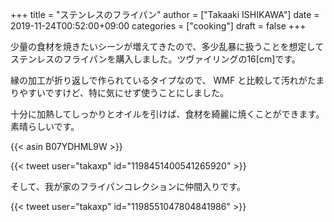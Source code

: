 +++
title = "ステンレスのフライパン"
author = ["Takaaki ISHIKAWA"]
date = 2019-11-24T00:52:00+09:00
categories = ["cooking"]
draft = false
+++

少量の食材を焼きたいシーンが増えてきたので、多少乱暴に扱うことを想定してステンレスのフライパンを購入しました。ツヴァイリングの16[cm]です。  

縁の加工が折り返しで作られているタイプなので、 WMF と比較して汚れがたまりやすいですけど、特に気にせず使うことにしました。  

十分に加熱してしっかりとオイルを引けば、食材を綺麗に焼くことができます。素晴らしいです。  

{{< asin B07YDHML9W >}}  

{{< tweet user="takaxp" id="1198451400541265920" >}}  

そして、我が家のフライパンコレクションに仲間入りです。  

{{< tweet user="takaxp" id="1198551047804841986" >}}